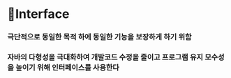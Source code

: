 # <b>🎡Interface</b>

### <b>극단적으로 동일한 목적 하에 동일한 기능을 보장하게 하기 위함</b>

### <b>자바의 다형성을 극대화하여 개발코드 수정을 줄이고 프로그램 유지 모수성을 높이기 위해 인터페이스를 사용한다</b>

